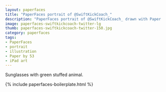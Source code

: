 ```yaml
---
layout: paperfaces
title: "PaperFaces portrait of @SwiftKickCoach_"
description: "PaperFaces portrait of @SwiftKickCoach_ drawn with Paper by 53 on an iPad."
image: paperfaces-swiftkickcoach-twitter-lg
thumb: paperfaces-swiftkickcoach-twitter-150.jpg
category: paperfaces
tags: 
- PaperFaces
- portrait
- illustration
- Paper by 53
- iPad art
---
```


Sunglasses with green stuffed animal.

{% include paperfaces-boilerplate.html %}